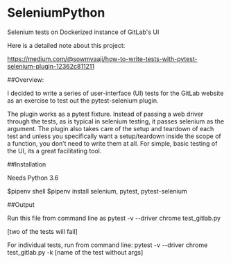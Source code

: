# SeleniumPython
Selenium tests on Dockerized instance of GitLab's UI

Here is a detailed note about this project: 

https://medium.com/@sowmyaaji/how-to-write-tests-with-pytest-selenium-plugin-12362c811211

##Overview: 

I decided to write a series of user-interface (UI) tests for the GitLab website as an exercise to test out the pytest-selenium plugin.

The plugin works as a pytest fixture. Instead of passing a web driver through the tests, as is typical in selenium testing, it passes selenium as the argument. The plugin also takes care of the setup and teardown of each test and unless you specifically want a setup/teardown inside the scope of a function, you don’t need to write them at all. For simple, basic testing of the UI, its a great facilitating tool.

##Installation

Needs Python 3.6

$pipenv shell
$pipenv install selenium, pytest, pytest-selenium

##Output

Run this file from command line as pytest -v --driver chrome test_gitlab.py

[two of the tests will fail]

For individual tests, run from command line: pytest -v --driver chrome test_gitlab.py -k [name of the test without args]
